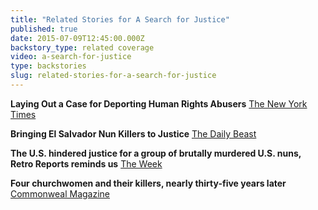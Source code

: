 ```yaml
---
title: "Related Stories for A Search for Justice"
published: true
date: 2015-07-09T12:45:00.000Z
backstory_type: related coverage
video: a-search-for-justice
type: backstories
slug: related-stories-for-a-search-for-justice
---
```


**Laying Out a Case for Deporting Human Rights Abusers**
[The New York Times](http://www.nytimes.com/2014/11/10/us/laying-out-a-case-for-deporting-human-rights-abusers.html)

**Bringing El Salvador Nun Killers to Justice**
[The Daily Beast](http://www.thedailybeast.com/articles/2014/11/09/bringing-el-salavador-nun-killers-to-justice.html)

**The U.S. hindered justice for a group of brutally murdered U.S. nuns, Retro Reports reminds us**
[The Week](http://theweek.com/speedreads/442065/hindered-justice-group-brutally-murdered-nuns-retro-reports-reminds)

**Four churchwomen and their killers, nearly thirty-five years later**
[Commonweal Magazine](https://www.commonwealmagazine.org/blog/four-churchwomen-and-their-killers-nearly-thirty-five-years-later)

